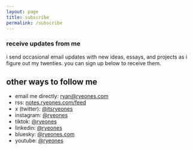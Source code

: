 ```yaml
---
layout: page
title: subscribe
permalink: /subscribe
---
```

### receive updates from me

i send occasional email updates with new ideas, essays, and projects as i figure out my twenties. you can sign up below to receive them.
  

## other ways to follow me

- email me directly: <a class="plain" href="mailto:ryan@ryeones.com">ryan@ryeones.com</a>  
- rss: [notes.ryeones.com/feed](https://notes.ryeones.com/feed.xml)
- x (twitter): [@itsryeones](https://www.x.com/itsryeones)
- instagram: [@ryeones](https://www.instagram.com/ryeones)
- tiktok: [@ryeones](https://www.tiktok.com/ryeones)
- linkedin: [@ryeones](https://www.linkedin.com/ryeones)
- bluesky: [@ryeones.com](https://bsky.app/profile/ryeones.com)
- youtube: [@ryeones](https://www.youtube.com/@ryeones) 
